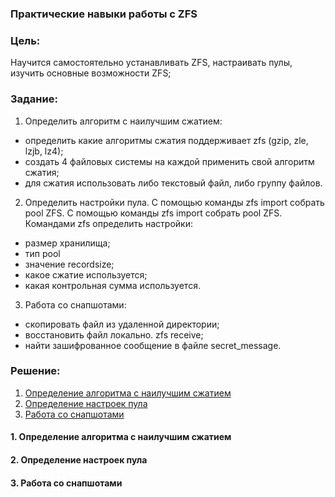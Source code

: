 ### Практические навыки работы с ZFS

### Цель:

Научится самостоятельно устанавливать ZFS, настраивать пулы, изучить основные возможности ZFS;

###  Задание:

1. Определить алгоритм с наилучшим сжатием:
* определить какие алгоритмы сжатия поддерживает zfs (gzip, zle, lzjb, lz4);
* создать 4 файловых системы на каждой применить свой алгоритм сжатия;
* для сжатия использовать либо текстовый файл, либо группу файлов.
2. Определить настройки пула.
С помощью команды zfs import собрать pool ZFS. С помощью команды zfs import собрать pool ZFS.
Командами zfs определить настройки:
* размер хранилища;
* тип pool
* значение recordsize;
* какое сжатие используется; 
* какая контрольная сумма используется.
3. Работа со снапшотами:
* скопировать файл из удаленной директории;
* восстановить файл локально. zfs receive;
* найти зашифрованное сообщение в файле secret_message.


### Решение:

1. [Определение алгоритма с наилучшим сжатием](Readme.md#1-определение-алгоритма-с-наилучшим-сжатием)
2. [Определение настроек пула](Readme.md#2-определение-настроек-пула)
3. [Работа со снапшотами](Readme.md#3-работа-со-снапшотами)


#### 1. Определение алгоритма с наилучшим сжатием
#### 2. Определение настроек пула
#### 3. Работа со снапшотами